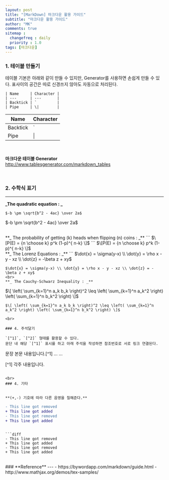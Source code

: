 ```yaml
---
layout: post
title: "[MarkDown] 마크다운 활용 가이드"
subtitle: "마크다운 활용 가이드"
author: "MK"
comments: true
sitemap :
  changefreq : daily
  priority : 1.0
tags: [마크다운]
---
```


### 1. 테이블 만들기
테이블 기본은 아래와 같이 만들 수 있지만, Generator를 사용하면 손쉽게 만들 수 있다.
표사이의 공간은 따로 신경쓰지 않아도 자동으로 처리된다.
<br>
```
| Name     | Character |
| ---      | ---       |
| Backtick | `         |
| Pipe     | \|        |

```


| Name     | Character |
| ---      | ---       |
| Backtick | `         |
| Pipe     | \|        |

<br>

**마크다운 테이블 Generator**
http://www.tablesgenerator.com/markdown_tables

<br>

### 2. 수학식 표기
---

**_The quadratic equation : _**
```
$-b \pm \sqrt{b^2 - 4ac} \over 2a$
```
$-b \pm \sqrt{b^2 - 4ac} \over 2a$

<br>
**_ The probability of getting (k) heads when flipping (n) coins : _**
```
$\[P(E)   = {n \choose k} p^k (1-p)^{ n-k} \]$
```
$\[P(E)   = {n \choose k} p^k (1-p)^{ n-k} \]$

<br>
**_ The Lorenz Equations : _**
```
$\dot{x} = \sigma(y-x) \\ \dot{y} = \rho x - y - xz \\ \dot{z} = -\beta z + xy$

```
$\dot{x} = \sigma(y-x) \\ \dot{y} = \rho x - y - xz \\ \dot{z} = -\beta z + xy$
<br>
**_ The Cauchy-Schwarz Inequality : _**
```
$\[ \left( \sum_{k=1}^n a_k b_k \right)^2 \leq \left( \sum_{k=1}^n a_k^2 \right) \left( \sum_{k=1}^n b_k^2 \right) \]$
```
$\[ \left( \sum_{k=1}^n a_k b_k \right)^2 \leq \left( \sum_{k=1}^n a_k^2 \right) \left( \sum_{k=1}^n b_k^2 \right) \]$

<br>

### 4. 주석달기

`[^1]`, `[^2]` 형태를 활용할 수 있다.
문단 내 해당 `[^1]` 표시를 하고 아래 주석을 작성하면 참조번호로 서로 링크 연결된다.

```
문장 본문 내용입니다.[^1]
...
...


[^1] 각주 내용입니다.
```

<br>
### 4. 기타


**(+,-) 기호에 따라 다른 음영을 칠해준다.**

```
```diff
- This line got removed
+ This line got added
- This line got removed
+ This line got added
```
```

```diff
- This line got removed
+ This line got added
- This line got removed
+ This line got added
```

<br>
### **Reference**
---
- https://bywordapp.com/markdown/guide.html
- http://www.mathjax.org/demos/tex-samples/
